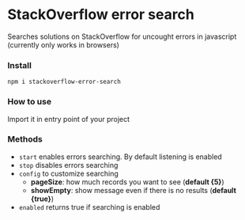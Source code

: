 # StackOverflow error search

Searches solutions on StackOverflow for uncought errors in javascript (currently only works in browsers)

### Install
```
npm i stackoverflow-error-search
```

### How to use
Import it in entry point of your project

### Methods
- `start` enables errors searching. By default listening is enabled
- `stop` disables errors searching
- `config` to customize searching
    - **pageSize**: how much records you want to see (**default {5}**)
    - **showEmpty**: show message even if there is no results (**default {true}**)
- `enabled` returns true if searching is enabled